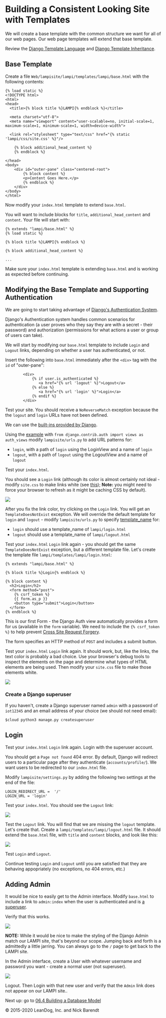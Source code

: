 # Building a Consistent Looking Site with Templates 

We will create a base template with the common structure we want for all of our web pages.  Our web page templates will extend that base template.

Review the [Django Template Language](https://docs.djangoproject.com/en/2.2/ref/templates/language/) and [Django Template Inheritance](https://docs.djangoproject.com/en/2.2/ref/templates/language/#template-inheritance).

## Base Template

Create a file `Web/lampisite/lampi/templates/lampi/base.html` with the following contents:

```
{% load static %}
<!DOCTYPE html>
<html>
<head>
  <title>{% block title %}LAMPI{% endblock %}</title>

  <meta charset="utf-8">
  <meta name="viewport" content="user-scalable=no, initial-scale=1, maximum-scale=1, minimum-scale=1, width=device-width">

  <link rel="stylesheet" type="text/css" href="{% static 'lampi/css/site.css' %}"/>

    {% block additional_head_content %}
    {% endblock %}

</head>
<body>
    <div id="outer-pane" class="centered-root">
        {% block content %}
        <p>Content Goes Here.</p>
        {% endblock %}
    </div>
</body>
</html>
```

Now modify your `index.html` template to extend `base.html`.

You will want to include blocks for `title`, `additional_head_content` and `content`.  Your file will start with:

```
{% extends "lampi/base.html" %}
{% load static %}

{% block title %}LAMPI{% endblock %}

{% block additional_head_content %}

...
```

Make sure your `index.html` template is extending `base.html` and is working as expected before continuing.

## Modifying the Base Template and Supporting Authentication

We are going to start taking advantage of [Django's Authentication System](https://docs.djangoproject.com/en/2.2/topics/auth/default/).

Django's Authentication system handles common scenarios for authentication (a user proves who they say they are with a secret - their password) and authorization (permissions for what actions a user or group of users can take).

We will start by modifying our `base.html` template to include `Login` and `Logout` links, depending on whether a user has authenticated, or not.

Insert the following into `base.html` immediately after the `<div>` tag with the `id` of "outer-pane":

```
        <div>
            {% if user.is_authenticated %}
               <a href="{% url 'logout' %}">Logout</a>
            {% else %}
               <a href="{% url 'login' %}">Login</a>
            {% endif %}
        </div>
```

Test your site.  You should receive a `NoReverseMatch` exception because the  the `logout` and `login` URLs have not been defined.

We can use the [built-ins provided by Django](https://docs.djangoproject.com/en/2.2/topics/auth/default/#module-django.contrib.auth.views).  

Using the [example](https://docs.djangoproject.com/en/2.2/topics/auth/default/#django.contrib.auth.login) with `from django.contrib.auth import views as auth_views` modify `lampisite/urls.py` to add URL patterns for:

* `login`, with a path of `login` using the LoginView and a name of `login`
* `logout`, with a path of `logout` using the LogoutView and a name of `logout`

Test your `index.html`. 

You should see a `Login` link (although its color is almost certainly not ideal - modify `site.css` to make links white (see [this](https://www.w3schools.com/css/css_link.asp)); **Note:** you might need to force your browser to refresh as it might be caching CSS by default).

![](Images/basic_lampi_controls_with_login_link.png)

After you fix the link color, try clicking on the `Login` link.  You will get an `TemplateDoesNotExist` exception.  We will override the default template for `login` and `logout` - modify `lampisite/urls.py` to specify [template_name](https://docs.djangoproject.com/en/2.2/topics/auth/default/#module-django.contrib.auth.views) for:

* `login` should use a template_name of `lampi/login.html`
* `logout` should use a template_name of `lampi/logout.html`

Test your `index.html` `Login` link again - you should get the same `TemplateDoesNotExist` exception, but a different template file.  Let's create the template file `lampi/templates/lampi/login.html`:


```
{% extends "lampi/base.html" %}

{% block title %}Login{% endblock %}

{% block content %}
  <h2>Login</h2>
  <form method="post">
    {% csrf_token %}
    {{ form.as_p }}
    <button type="submit">Login</button>
  </form>
{% endblock %}
```

This is our first Form - the Django Auth view automatically provides a form for us (available in the `form` variable).  We need to include the `{% csrf_token %}` to help prevent [Cross Site Request Forgery](https://docs.djangoproject.com/en/2.2/ref/csrf/).

The form specifies an HTTP method of `POST` and includes a submit button.

Test your `index.html` `Login` link again.  It should work, but, like the links, the text color is probably a bad choice.  Use your browser's debug tools to inspect the elements on the page and determine what types of HTML elements are being used.  Then modify your `site.css` file to make those elements white.

![](Images/login.png)

### Create a Django superuser

If you haven't, create a Django superuser named `admin` with a password of `iot12345` and an email address of your choice (we should not need email):

```
$cloud python3 manage.py createsuperuser
```

## Login

Test your `index.html` `Login` link again.  Login with the superuser account.

You should get a `Page not found` 404 error.  By default, Django will redirect users to a particular page after they authenticate (`accounts/profile/`).  We want users to be redirected to our `index.html` file.

Modify `lampisite/settings.py` by adding the following two settings at the end of the file:

```
LOGIN_REDIRECT_URL =  '/'
LOGIN_URL = 'login'
```

Test your `index.html`.  You should see the `Logout` link:

![](Images/basic_lampi_controls_with_logout_link.png)

Test the `Logout` link.  You will find that we are missing the `logout` template.  Let's create that.  Create a `lampi/templates/lampi/logout.html` file.  It should extend the `base.html` file, with `title` and `content` blocks, and look like this:

![](Images/logout.png)

Test `Login` and `Logout`.  

Continue testing `Login` and `Logout` until you are satisfied that they are behaving appopriately (no exceptions, no 404 errors, etc.)

## Adding Admin

It would be nice to easily get to the Admin interface.  Modify `base.html` to include a link to `admin:index` when the user is authenticated and is [a superuser](https://docs.djangoproject.com/en/2.2/ref/contrib/auth/#django.contrib.auth.models.User.is_superuser).

Verify that this works.

![](Images/admin_user.png)

**NOTE:** While it would be nice to make the styling of the Django Admin match our LAMPI site, that's beyond our scope.  Jumping back and forth is a admittedly a little jarring.  You can always go to the `/` page to get back to the LAMPI site.

In the Admin interface, create a User with whatever username and password you want - create a normal user (not superuser).  

![](Images/add_user.png)

Logout.  Then Login with that new user and verify that the `Admin` link does not appear on our LAMPI site..


Next up: go to [06.4 Building a Database Model](../06.4_Building_a_Database_Model/README.md)

&copy; 2015-2020 LeanDog, Inc. and Nick Barendt
